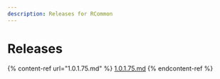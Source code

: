 ```yaml
---
description: Releases for RCommon
---
```


# Releases

{% content-ref url="1.0.1.75.md" %}
[1.0.1.75.md](1.0.1.75.md)
{% endcontent-ref %}
